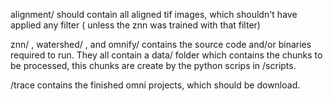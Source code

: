 
alignment/ should contain all aligned tif images, which shouldn't have applied any filter ( unless the znn was trained with that filter)

znn/ , watershed/ , and omnify/ contains the source code and/or binaries required to run. They all contain a data/ folder which contains the chunks  to be processed, this chunks are create by the python scrips in /scripts.

/trace contains the finished omni projects, which should be download.


